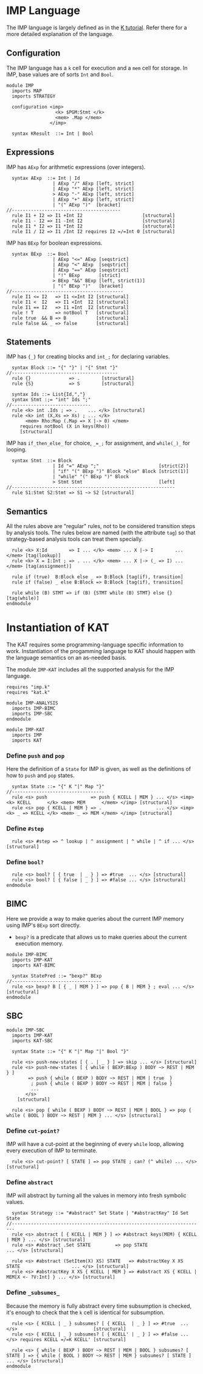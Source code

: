 IMP Language
============

The IMP language is largely defined as in the [K tutorial](www.kframework.org/index.php/K_Tutorial).
Refer there for a more detailed explanation of the language.

Configuration
-------------

The IMP language has a `k` cell for execution and a `mem` cell for storage.
In IMP, base values are of sorts `Int` and `Bool`.

```{.k .imp-lang}
module IMP
  imports MAP
  imports STRATEGY

  configuration <imp>
                  <k> $PGM:Stmt </k>
                  <mem> .Map </mem>
                </imp>

  syntax KResult  ::= Int | Bool
```

Expressions
-----------

IMP has `AExp` for arithmetic expressions (over integers).

```{.k .imp-lang}
  syntax AExp  ::= Int | Id
                 | AExp "/" AExp [left, strict]
                 | AExp "*" AExp [left, strict]
                 > AExp "-" AExp [left, strict]
                 | AExp "+" AExp [left, strict] 
                 | "(" AExp ")"  [bracket]
//----------------------------------------
  rule I1 + I2 => I1 +Int I2                      [structural]
  rule I1 - I2 => I1 -Int I2                      [structural]
  rule I1 * I2 => I1 *Int I2                      [structural]
  rule I1 / I2 => I1 /Int I2 requires I2 =/=Int 0 [structural]
```

IMP has `BExp` for boolean expressions.

```{.k .imp-lang}
  syntax BExp  ::= Bool
                 | AExp "<=" AExp [seqstrict]
                 | AExp "<" AExp  [seqstrict]
                 | AExp "==" AExp [seqstrict]
                 | "!" BExp       [strict]
                 > BExp "&&" BExp [left, strict(1)]
                 | "(" BExp ")"   [bracket]
//-----------------------------------------
  rule I1 <= I2   => I1 <=Int I2 [structural]
  rule I1 <  I2   => I1 <Int  I2 [structural]
  rule I1 == I2   => I1 =Int  I2 [structural]
  rule ! T        => notBool T   [structural]
  rule true  && B => B           [structural]
  rule false && _ => false       [structural]
```

Statements
----------

IMP has `{_}` for creating blocks and `int_;` for declaring variables.

```{.k .imp-lang}
  syntax Block ::= "{" "}" | "{" Stmt "}"
//---------------------------------------
  rule {}              => .        [structural]
  rule {S}             => S        [structural]

  syntax Ids ::= List{Id,","}
  syntax Stmt :;= "int" Ids ";"
//-----------------------------
  rule <k> int .Ids ; => .    ... </k> [structural]
  rule <k> int (X,Xs => Xs) ; ... </k>
       <mem> Rho:Map (.Map => X |-> 0) </mem>
     requires notBool (X in keys(Rho))
     [structural]
```

IMP has `if_then_else_` for choice, `_=_;` for assignment, and `while(_)_` for looping.

```{.k .imp-lang}
  syntax Stmt  ::= Block
                 | Id "=" AExp ";"                      [strict(2)]
                 | "if" "(" BExp ")" Block "else" Block [strict(1)]
                 | "while" "(" BExp ")" Block
                 > Stmt Stmt                            [left]
//------------------------------------------------------------
  rule S1:Stmt S2:Stmt => S1 ~> S2 [structural]
```

Semantics
---------

All the rules above are "regular" rules, not to be considered transition steps by analysis tools.
The rules below are named (with the attribute `tag`) so that strategy-based analysis tools can treat them specially.

```{.k .imp-lang}
  rule <k> X:Id        => I ... </k> <mem> ... X |-> I        ... </mem> [tag(lookup)]
  rule <k> X = I:Int ; => . ... </k> <mem> ... X |-> (_ => I) ... </mem> [tag(assignment)]

  rule if (true)  B:Block else _ => B:Block [tag(if), transition]
  rule if (false) _ else B:Block => B:Block [tag(if), transition]

  rule while (B) STMT => if (B) {STMT while (B) STMT} else {} [tag(while)]
endmodule
```

Instantiation of KAT
====================

The KAT requires some programming-language specific information to work.
Instantiation of the progamming language to KAT should happen with the language semantics on an as-needed basis.

The module `IMP-KAT` includes all the supported analysis for the IMP language.

```{.k .imp-kat}
requires "imp.k"
requires "kat.k"

module IMP-ANALYSIS
  imports IMP-BIMC
  imports IMP-SBC
endmodule

module IMP-KAT
  imports IMP
  imports KAT
```

### Define `push` and `pop`

Here the definition of a `State` for IMP is given, as well as the definitions of how to `push` and `pop` states.

```{.k .imp-kat}
  syntax State ::= "{" K "|" Map "}"
//----------------------------------
  rule <s> push                => push { KCELL | MEM } ... </s> <imp> <k> KCELL      </k> <mem> MEM      </mem> </imp> [structural]
  rule <s> pop { KCELL | MEM } => .                    ... </s> <imp> <k> _ => KCELL </k> <mem> _ => MEM </mem> </imp> [structural]
```

### Define `#step`

```{.k .imp-kat}
  rule <s> #step => ^ lookup | ^ assignment | ^ while | ^ if ... </s> [structural]
```

### Define `bool?`

```{.k .imp-kat}
  rule <s> bool? [ { true  | _ } ] => #true  ... </s> [structural]
  rule <s> bool? [ { false | _ } ] => #false ... </s> [structural]
endmodule
```

BIMC
----

Here we provide a way to make queries about the current IMP memory using IMP's `BExp` sort directly.

-   `bexp?` is a predicate that allows us to make queries about the current execution memory.

```{.k .imp-kat}
module IMP-BIMC
  imports IMP-KAT
  imports KAT-BIMC

  syntax StatePred ::= "bexp?" BExp
//---------------------------------
  rule <s> bexp? B [ { _ | MEM } ] => pop { B | MEM } ; eval ... </s> [structural]
endmodule
```

SBC
---

```{.k .imp-kat}
module IMP-SBC
  imports IMP-KAT
  imports KAT-SBC

  syntax State ::= "{" K "|" Map "|" Bool "}"

  rule <s> push-new-states [ { . | _ } ] => skip ... </s> [structural]
  rule <s> push-new-states [ { while ( BEXP:BExp ) BODY ~> REST | MEM } ]
        => push { while ( BEXP ) BODY ~> REST | MEM | true  }
         ; push { while ( BEXP ) BODY ~> REST | MEM | false }
         ...
       </s>
    [structural]

  rule <s> pop { while ( BEXP ) BODY ~> REST | MEM | BOOL } => pop { while ( BOOL ) BODY ~> REST | MEM } ... </s> [structural]
```

### Define `cut-point?`

IMP will have a cut-point at the beginning of every `while` loop, allowing every execution of IMP to terminate.

```{.k .imp-kat}
  rule <s> cut-point? [ STATE ] => pop STATE ; can? (^ while) ... </s> [structural]
```

### Define `abstract`

IMP will abstract by turning all the values in memory into fresh symbolic values.

```{.k .imp-kat}
  syntax Strategy ::= "#abstract" Set State | "#abstractKey" Id Set State
//-----------------------------------------------------------------------
  rule <s> abstract [ { KCELL | MEM } ] => #abstract keys(MEM) { KCELL | MEM } ... </s> [structural]
  rule <s> #abstract .Set STATE         => pop STATE                           ... </s> [structural]

  rule <s> #abstract (SetItem(X) XS) STATE   => #abstractKey X XS STATE                   ... </s> [structural]
  rule <s> #abstractKey X XS { KCELL | MEM } => #abstract XS { KCELL | MEM[X <- ?V:Int] } ... </s> [structural]
```

### Define `_subsumes_`

Because the memory is fully abstract every time subsumption is checked, it's enough to check that the `k` cell is identical for subsumption.

```{.k .imp-kat}
  rule <s> { KCELL | _ } subsumes? [ { KCELL  | _ } ] => #true  ... </s>                            [structural]
  rule <s> { KCELL | _ } subsumes? [ { KCELL' | _ } ] => #false ... </s> requires KCELL =/=K KCELL' [structural]

  rule <s> { while ( BEXP ) BODY ~> REST | MEM | BOOL } subsumes? [ STATE ] => { while ( BOOL ) BODY ~> REST | MEM } subsumes? [ STATE ] ... </s> [structural]
endmodule
```
